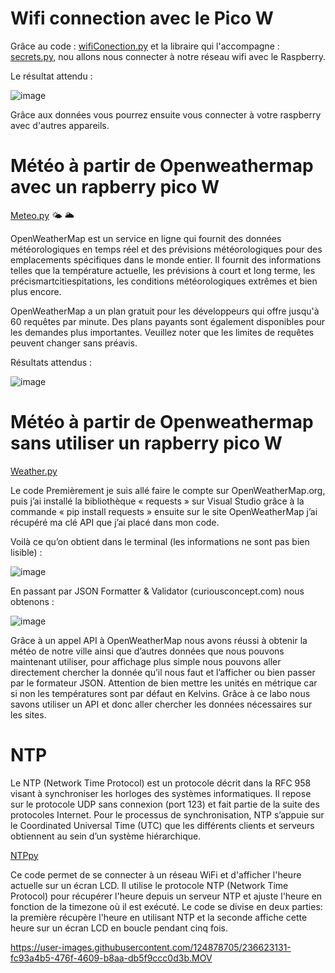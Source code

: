# Wifi connection avec le Pico W

Grâce au code : [wifiConection.py](wifiConection.py) et la libraire qui l'accompagne : [secrets.py](secrets.py), nou allons nous connecter à notre réseau wifi avec le Raspberry.

Le résultat attendu : 

![image](https://user-images.githubusercontent.com/124878705/236563841-ea290279-8718-4c86-b967-53a74d2193cf.png)

Grâce aux données vous pourrez ensuite vous connecter à votre raspberry avec d'autres appareils.




# Météo à partir de Openweathermap avec un rapberry pico W

[Meteo.py](Meteo.py) 🌤 🌥 


OpenWeatherMap est un service en ligne qui fournit des données météorologiques en temps réel et des prévisions météorologiques pour des emplacements spécifiques dans le monde entier. Il fournit des informations telles que la température actuelle, les prévisions à court et long terme, les précismartcitiespitations, les conditions météorologiques extrêmes et bien plus encore.

OpenWeatherMap a un plan gratuit pour les développeurs qui offre jusqu'à 60 requêtes par minute. Des plans payants sont également disponibles pour les demandes plus importantes. Veuillez noter que les limites de requêtes peuvent changer sans préavis.

Résultats attendus : 

![image](https://user-images.githubusercontent.com/124878705/236621359-8dde0ad7-fc19-40b2-bf21-997a57770947.png)




# Météo à partir de Openweathermap sans utiliser un rapberry pico W
[Weather.py](Weather.py)

Le code
Premièrement je suis allé faire le compte sur OpenWeatherMap.org, puis j’ai installé la bibliothèque « requests » sur Visual Studio grâce à la commande « pip install requests » ensuite sur le site OpenWeatherMap j’ai récupéré ma clé API que j’ai placé dans mon code. 

Voilà ce qu’on obtient dans le terminal (les informations ne sont pas bien lisible) : 

![image](https://user-images.githubusercontent.com/124878705/236562761-6f2e1e89-0aa4-4baf-96c6-c42f3619d4ab.png)


En passant par JSON Formatter & Validator (curiousconcept.com) nous obtenons :

![image](https://user-images.githubusercontent.com/124878705/236563001-c2768e42-2c10-48b4-939c-a1ddef7a0e74.png)

Grâce à un appel API à OpenWeatherMap nous avons réussi à obtenir la météo de notre ville ainsi que d’autres données que nous pouvons maintenant utiliser, pour affichage plus simple nous pouvons aller directement chercher la donnée qu’il nous faut et l’afficher ou bien passer par le formateur JSON.  Attention de bien mettre les unités en métrique car si non les températures sont par défaut en Kelvins. Grâce à ce labo nous savons utiliser un API et donc aller chercher les données nécessaires sur les sites.




# NTP
Le NTP (Network Time Protocol) est un protocole décrit dans la RFC 958 visant à synchroniser les horloges des systèmes informatiques. Il repose sur le protocole UDP sans connexion (port 123) et fait partie de la suite des protocoles Internet. Pour le processus de synchronisation, NTP s’appuie sur le Coordinated Universal Time (UTC) que les différents clients et serveurs obtiennent au sein d’un système hiérarchique.

[NTPpy](NTP.py)

Ce code permet de se connecter à un réseau WiFi et d'afficher l'heure actuelle sur un écran LCD. Il utilise le protocole NTP (Network Time Protocol) pour récupérer l'heure depuis un serveur NTP et ajuste l'heure en fonction de la timezone où il est exécuté. Le code se divise en deux parties: la première récupère l'heure en utilisant NTP et la seconde affiche cette heure sur un écran LCD en boucle pendant cinq fois.



https://user-images.githubusercontent.com/124878705/236623131-fc93a4b5-476f-4609-b8aa-db5f9ccc0d3b.MOV


